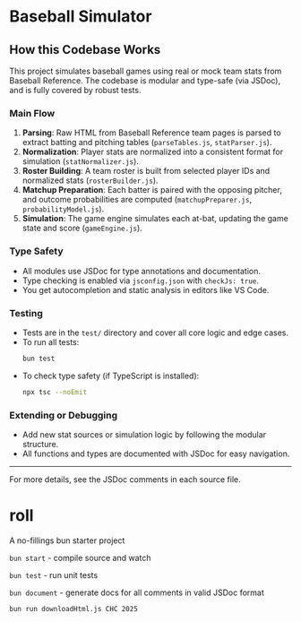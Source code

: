 # Baseball Simulator

## How this Codebase Works

This project simulates baseball games using real or mock team stats from Baseball Reference. The codebase is modular and type-safe (via JSDoc), and is fully covered by robust tests.

### Main Flow
1. **Parsing**: Raw HTML from Baseball Reference team pages is parsed to extract batting and pitching tables (`parseTables.js`, `statParser.js`).
2. **Normalization**: Player stats are normalized into a consistent format for simulation (`statNormalizer.js`).
3. **Roster Building**: A team roster is built from selected player IDs and normalized stats (`rosterBuilder.js`).
4. **Matchup Preparation**: Each batter is paired with the opposing pitcher, and outcome probabilities are computed (`matchupPreparer.js`, `probabilityModel.js`).
5. **Simulation**: The game engine simulates each at-bat, updating the game state and score (`gameEngine.js`).

### Type Safety
- All modules use JSDoc for type annotations and documentation.
- Type checking is enabled via `jsconfig.json` with `checkJs: true`.
- You get autocompletion and static analysis in editors like VS Code.

### Testing
- Tests are in the `test/` directory and cover all core logic and edge cases.
- To run all tests:
  ```sh
  bun test
  ```
- To check type safety (if TypeScript is installed):
  ```sh
  npx tsc --noEmit
  ```

### Extending or Debugging
- Add new stat sources or simulation logic by following the modular structure.
- All functions and types are documented with JSDoc for easy navigation.

---
For more details, see the JSDoc comments in each source file.

# roll
A no-fillings bun starter project

`bun start` - compile source and watch

`bun test` - run unit tests

`bun document` - generate docs for all comments in valid JSDoc format

`bun run downloadHtml.js CHC 2025`
